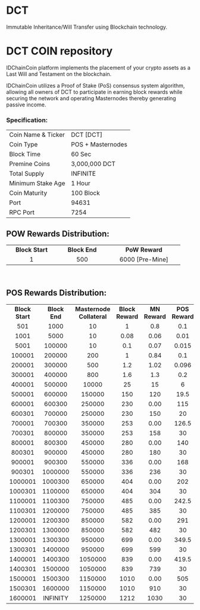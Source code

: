 # DCT
Immutable Inheritance/Will Transfer using Blockchain technology.


<h1>DCT COIN repository</h1>
<p> IDChainCoin platform implements the placement of your crypto assets as a Last Will and Testament on the blockchain.<p>
<p> IDChainCoin utilizes a Proof of Stake (PoS) consensus system algorithm, allowing all owners of DCT to participate in earning block rewards while securing the network and operating Masternodes thereby generating passive income.<p>

  
  
<h3><strong>Specification:</strong></h3>
<table>
<tbody>
<tr>
<td>Coin Name & Ticker</td>
<td>DCT [DCT]</td>
</tr>
<tr>
<td>Coin Type</td>
<td>POS + Masternodes</td>
</tr>
<tr>
<td>Block Time</td>
<td>60 Sec</td>
</tr>
<tr>
<td>Premine Coins</td>
<td>3,000,000 DCT</td>
</tr>
<tr>
<td>Total Supply</td>
<td>INFINITE</td>
</tr>
<tr>
<td>Minimum Stake Age</td>
<td>1 Hour</td>
</tr>
<tr>
<td>Coin Maturity</td>
<td>100 Block</td>
</tr>
<tr>
<td>Port</td>
<td>94631</td>
</tr>
<tr>
<td>RPC Port</td>
<td>7254</td>
</tr>
</tbody>
</table>
<h2><strong>POW Rewards Distribution:</strong></h2>
<table border="0" width="600" cellspacing="2" cellpadding="2">
<tr>
<td class="xl65" style="width: 120px; text-align: center;"><strong>Block Start</strong></td>
<td class="xl65" style="width: 120px; text-align: center;"><strong>Block End</strong></td>
<td class="xl65" style="width: 180px; text-align: center;"><strong>PoW Reward</strong></td>
</tr>
<tr>
<td class="xl65" style="width: 120px; text-align: center;">1</td>
<td class="xl65" style="width: 120px; text-align: center;">500</td>
<td class="xl65" style="width: 180px; text-align: center;">6000 [Pre-Mine]</td>
</tr>
</table>
<br>
<h2><strong>POS Rewards Distribution:</strong></h2>
<table border="0" width="600" cellspacing="2" cellpadding="2"><colgroup><col width="26" /><col width="106" /><col width="98" /><col width="126" /><col width="130" /><col width="118" /></colgroup>
<tbody>
<tr>
<td class="xl65" style="width: 120px; text-align: center;"><strong>Block Start</strong></td>
<td class="xl65" style="width: 120px; text-align: center;"><strong>Block End</strong></td>
<td class="xl65" style="width: 180px; text-align: center;"><strong>Masternode Collateral</strong></td>
<td class="xl65" style="width: 120px; text-align: center;"><strong>Block Reward</strong></td>
<td class="xl65" style="width: 120px; text-align: center;"><strong>MN Reward</strong></td>
<td class="xl66" style="width: 120px; text-align: center;"><strong>POS Reward</strong></td>
<td class="xl66" style="width: 120px; text-align: center;"><strong>DEV Reward</strong></td>
</tr>
<tr>
<td class="xl65" style="width: 120px; text-align: center;">501</td>
<td class="xl65" style="width: 120px; text-align: center;">1000</td>
<td class="xl65" style="width: 180px; text-align: center;">10</td>
<td class="xl65" style="width: 120px; text-align: center;">1</td>
<td class="xl65" style="width: 120px; text-align: center;">0.8</td>
<td class="xl66" style="width: 120px; text-align: center;">0.1</td>
<td class="xl66" style="width: 120px; text-align: center;">0.1</td>
</tr>
<tr>
<td class="xl65" style="width: 120px; text-align: center;">1001</td>
<td class="xl65" style="width: 120px; text-align: center;">5000</td>
<td class="xl65" style="width: 180px; text-align: center;">10</td>
<td class="xl65" style="width: 120px; text-align: center;">0.08</td>
<td class="xl65" style="width: 120px; text-align: center;">0.06</td>
<td class="xl66" style="width: 120px; text-align: center;">0.01</td>
<td class="xl66" style="width: 120px; text-align: center;">0.01</td>
</tr>
<tr>
<td class="xl65" style="width: 120px; text-align: center;">5001</td>
<td class="xl65" style="width: 120px; text-align: center;">100000</td>
<td class="xl65" style="width: 180px; text-align: center;">10</td>
<td class="xl65" style="width: 120px; text-align: center;">0.1</td>
<td class="xl65" style="width: 120px; text-align: center;">0.07</td>
<td class="xl66" style="width: 120px; text-align: center;">0.015</td>
<td class="xl66" style="width: 120px; text-align: center;">0.015</td>
</tr>
<tr>
<td class="xl65" style="width: 120px; text-align: center;">100001</td>
<td class="xl65" style="width: 120px; text-align: center;">200000</td>
<td class="xl65" style="width: 180px; text-align: center;">200</td>
<td class="xl65" style="width: 120px; text-align: center;">1</td>
<td class="xl65" style="width: 120px; text-align: center;">0.84</td>
<td class="xl66" style="width: 120px; text-align: center;">0.1</td>
<td class="xl66" style="width: 120px; text-align: center;">0.06</td>
</tr>
<tr>
<td class="xl65" style="width: 120px; text-align: center;">200001</td>
<td class="xl65" style="width: 120px; text-align: center;">300000</td>
<td class="xl65" style="width: 180px; text-align: center;">500</td>
<td class="xl65" style="width: 120px; text-align: center;">1.2</td>
<td class="xl65" style="width: 120px; text-align: center;">1.02</td>
<td class="xl66" style="width: 120px; text-align: center;">0.096</td>
<td class="xl66" style="width: 120px; text-align: center;">0.084</td>
</tr>
<tr>
<td class="xl65" style="width: 120px; text-align: center;">300001</td>
<td class="xl65" style="width: 120px; text-align: center;">400000</td>
<td class="xl65" style="width: 180px; text-align: center;">800</td>
<td class="xl65" style="width: 120px; text-align: center;">1.6</td>
<td class="xl65" style="width: 120px; text-align: center;">1.3</td>
<td class="xl66" style="width: 120px; text-align: center;">0.2</td>
<td class="xl66" style="width: 120px; text-align: center;">0.1</td>
</tr>
<tr>
<td class="xl65" style="width: 120px; text-align: center;">400001</td>
<td class="xl65" style="width: 120px; text-align: center;">500000</td>
<td class="xl65" style="width: 180px; text-align: center;">10000</td>
<td class="xl65" style="width: 120px; text-align: center;">25</td>
<td class="xl65" style="width: 120px; text-align: center;">15</td>
<td class="xl66" style="width: 120px; text-align: center;">6</td>
<td class="xl66" style="width: 120px; text-align: center;">4</td>
</tr>
<tr>
<td class="xl65" style="width: 120px; text-align: center;">500001</td>
<td class="xl65" style="width: 120px; text-align: center;">600000</td>
<td class="xl65" style="width: 180px; text-align: center;">150000</td>
<td class="xl65" style="width: 120px; text-align: center;">150</td>
<td class="xl65" style="width: 120px; text-align: center;">120</td>
<td class="xl66" style="width: 120px; text-align: center;">19.5</td>
<td class="xl66" style="width: 120px; text-align: center;">10.5</td>
</tr>
<tr>
<td class="xl65" style="width: 120px; text-align: center;">600001</td>
<td class="xl65" style="width: 120px; text-align: center;">600300</td>
<td class="xl65" style="width: 180px; text-align: center;">250000</td>
<td class="xl65" style="width: 120px; text-align: center;">230</td>
<td class="xl65" style="width: 120px; text-align: center;">0.00</td>
<td class="xl66" style="width: 120px; text-align: center;">115</td>
<td class="xl66" style="width: 120px; text-align: center;">115</td>
</tr>
<tr>
<td class="xl65" style="width: 120px; text-align: center;">600301</td>
<td class="xl65" style="width: 120px; text-align: center;">700000</td>
<td class="xl65" style="width: 180px; text-align: center;">250000</td>
<td class="xl65" style="width: 120px; text-align: center;">230</td>
<td class="xl65" style="width: 120px; text-align: center;">150</td>
<td class="xl66" style="width: 120px; text-align: center;">20</td>
<td class="xl66" style="width: 120px; text-align: center;">60</td>
</tr>
<tr>
<td class="xl65" style="width: 120px; text-align: center;">700001</td>
<td class="xl65" style="width: 120px; text-align: center;">700300</td>
<td class="xl65" style="width: 180px; text-align: center;">350000</td>
<td class="xl65" style="width: 120px; text-align: center;">253</td>
<td class="xl65" style="width: 120px; text-align: center;">0.00</td>
<td class="xl66" style="width: 120px; text-align: center;">126.5</td>
<td class="xl66" style="width: 120px; text-align: center;">126.5</td>
</tr>
<tr>
<td class="xl65" style="width: 120px; text-align: center;">700301</td>
<td class="xl65" style="width: 120px; text-align: center;">800000</td>
<td class="xl65" style="width: 180px; text-align: center;">350000</td>
<td class="xl65" style="width: 120px; text-align: center;">253</td>
<td class="xl65" style="width: 120px; text-align: center;">158</td>
<td class="xl66" style="width: 120px; text-align: center;">30</td>
<td class="xl66" style="width: 120px; text-align: center;">65</td>
</tr>
<tr>
<td class="xl65" style="width: 120px; text-align: center;">800001</td>
<td class="xl65" style="width: 120px; text-align: center;">800300</td>
<td class="xl65" style="width: 180px; text-align: center;">450000</td>
<td class="xl65" style="width: 120px; text-align: center;">280</td>
<td class="xl65" style="width: 120px; text-align: center;">0.00</td>
<td class="xl66" style="width: 120px; text-align: center;">140</td>
<td class="xl66" style="width: 120px; text-align: center;">140</td>
</tr>
<tr>
<td class="xl65" style="width: 120px; text-align: center;">800301</td>
<td class="xl65" style="width: 120px; text-align: center;">900000</td>
<td class="xl65" style="width: 180px; text-align: center;">450000</td>
<td class="xl65" style="width: 120px; text-align: center;">280</td>
<td class="xl65" style="width: 120px; text-align: center;">180</td>
<td class="xl66" style="width: 120px; text-align: center;">30</td>
<td class="xl66" style="width: 120px; text-align: center;">70</td>
</tr>
<tr>
<td class="xl65" style="width: 120px; text-align: center;">900001</td>
<td class="xl65" style="width: 120px; text-align: center;">900300</td>
<td class="xl65" style="width: 180px; text-align: center;">550000</td>
<td class="xl65" style="width: 120px; text-align: center;">336</td>
<td class="xl65" style="width: 120px; text-align: center;">0.00</td>
<td class="xl66" style="width: 120px; text-align: center;">168</td>
<td class="xl66" style="width: 120px; text-align: center;">168</td>
</tr>
<tr>
<td class="xl65" style="width: 120px; text-align: center;">900301</td>
<td class="xl65" style="width: 120px; text-align: center;">1000000</td>
<td class="xl65" style="width: 180px; text-align: center;">550000</td>
<td class="xl65" style="width: 120px; text-align: center;">336</td>
<td class="xl65" style="width: 120px; text-align: center;">236</td>
<td class="xl66" style="width: 120px; text-align: center;">30</td>
<td class="xl66" style="width: 120px; text-align: center;">70</td>
</tr>
<tr>
<td class="xl65" style="width: 120px; text-align: center;">1000001</td>
<td class="xl65" style="width: 120px; text-align: center;">1000300</td>
<td class="xl65" style="width: 180px; text-align: center;">650000</td>
<td class="xl65" style="width: 120px; text-align: center;">404</td>
<td class="xl65" style="width: 120px; text-align: center;">0.00</td>
<td class="xl66" style="width: 120px; text-align: center;">202</td>
<td class="xl66" style="width: 120px; text-align: center;">202</td>
</tr>
<tr>
<td class="xl65" style="width: 120px; text-align: center;">1000301</td>
<td class="xl65" style="width: 120px; text-align: center;">1100000</td>
<td class="xl65" style="width: 180px; text-align: center;">650000</td>
<td class="xl65" style="width: 120px; text-align: center;">404</td>
<td class="xl65" style="width: 120px; text-align: center;">304</td>
<td class="xl66" style="width: 120px; text-align: center;">30</td>
<td class="xl66" style="width: 120px; text-align: center;">70</td>
</tr>
<tr>
<td class="xl65" style="width: 120px; text-align: center;">1100001</td>
<td class="xl65" style="width: 120px; text-align: center;">1100300</td>
<td class="xl65" style="width: 180px; text-align: center;">750000</td>
<td class="xl65" style="width: 120px; text-align: center;">485</td>
<td class="xl65" style="width: 120px; text-align: center;">0.00</td>
<td class="xl66" style="width: 120px; text-align: center;">242.5</td>
<td class="xl66" style="width: 120px; text-align: center;">242.5</td>
</tr>
<tr>
<td class="xl65" style="width: 120px; text-align: center;">1100301</td>
<td class="xl65" style="width: 120px; text-align: center;">1200000</td>
<td class="xl65" style="width: 180px; text-align: center;">750000</td>
<td class="xl65" style="width: 120px; text-align: center;">485</td>
<td class="xl65" style="width: 120px; text-align: center;">385</td>
<td class="xl66" style="width: 120px; text-align: center;">30</td>
<td class="xl66" style="width: 120px; text-align: center;">70</td>
</tr>
<tr>
<td class="xl65" style="width: 120px; text-align: center;">1200001</td>
<td class="xl65" style="width: 120px; text-align: center;">1200300</td>
<td class="xl65" style="width: 180px; text-align: center;">850000</td>
<td class="xl65" style="width: 120px; text-align: center;">582</td>
<td class="xl65" style="width: 120px; text-align: center;">0.00</td>
<td class="xl66" style="width: 120px; text-align: center;">291</td>
<td class="xl66" style="width: 120px; text-align: center;">291</td>
</tr>
<tr>
<td class="xl65" style="width: 120px; text-align: center;">1200301</td>
<td class="xl65" style="width: 120px; text-align: center;">1300000</td>
<td class="xl65" style="width: 180px; text-align: center;">850000</td>
<td class="xl65" style="width: 120px; text-align: center;">582</td>
<td class="xl65" style="width: 120px; text-align: center;">482</td>
<td class="xl66" style="width: 120px; text-align: center;">30</td>
<td class="xl66" style="width: 120px; text-align: center;">70</td>
</tr>
<tr>
<td class="xl65" style="width: 120px; text-align: center;">1300001</td>
<td class="xl65" style="width: 120px; text-align: center;">1300300</td>
<td class="xl65" style="width: 180px; text-align: center;">950000</td>
<td class="xl65" style="width: 120px; text-align: center;">699</td>
<td class="xl65" style="width: 120px; text-align: center;">0.00</td>
<td class="xl66" style="width: 120px; text-align: center;">349.5</td>
<td class="xl66" style="width: 120px; text-align: center;">349.5</td>
</tr>
<tr>
<td class="xl65" style="width: 120px; text-align: center;">1300301</td>
<td class="xl65" style="width: 120px; text-align: center;">1400000</td>
<td class="xl65" style="width: 180px; text-align: center;">950000</td>
<td class="xl65" style="width: 120px; text-align: center;">699</td>
<td class="xl65" style="width: 120px; text-align: center;">599</td>
<td class="xl66" style="width: 120px; text-align: center;">30</td>
<td class="xl66" style="width: 120px; text-align: center;">70</td>
</tr>
<tr>
<td class="xl65" style="width: 120px; text-align: center;">1400001</td>
<td class="xl65" style="width: 120px; text-align: center;">1400300</td>
<td class="xl65" style="width: 180px; text-align: center;">1050000</td>
<td class="xl65" style="width: 120px; text-align: center;">839</td>
<td class="xl65" style="width: 120px; text-align: center;">0.00</td>
<td class="xl66" style="width: 120px; text-align: center;">419.5</td>
<td class="xl66" style="width: 120px; text-align: center;">419.5</td>
</tr>
<tr>
<td class="xl65" style="width: 120px; text-align: center;">1400301</td>
<td class="xl65" style="width: 120px; text-align: center;">1500000</td>
<td class="xl65" style="width: 180px; text-align: center;">1050000</td>
<td class="xl65" style="width: 120px; text-align: center;">839</td>
<td class="xl65" style="width: 120px; text-align: center;">739</td>
<td class="xl66" style="width: 120px; text-align: center;">30</td>
<td class="xl66" style="width: 120px; text-align: center;">70</td>
</tr>
<tr>
<td class="xl65" style="width: 120px; text-align: center;">1500001</td>
<td class="xl65" style="width: 120px; text-align: center;">1500300</td>
<td class="xl65" style="width: 180px; text-align: center;">1150000</td>
<td class="xl65" style="width: 120px; text-align: center;">1010</td>
<td class="xl65" style="width: 120px; text-align: center;">0.00</td>
<td class="xl66" style="width: 120px; text-align: center;">505</td>
<td class="xl66" style="width: 120px; text-align: center;">505</td>
</tr>
<tr>
<td class="xl65" style="width: 120px; text-align: center;">1500301</td>
<td class="xl65" style="width: 120px; text-align: center;">1600000</td>
<td class="xl65" style="width: 180px; text-align: center;">1150000</td>
<td class="xl65" style="width: 120px; text-align: center;">1010</td>
<td class="xl65" style="width: 120px; text-align: center;">910</td>
<td class="xl66" style="width: 120px; text-align: center;">30</td>
<td class="xl66" style="width: 120px; text-align: center;">70</td>
</tr>
<tr>
<td class="xl65" style="width: 120px; text-align: center;">1600001</td>
<td class="xl65" style="width: 120px; text-align: center;">INFINITY</td>
<td class="xl65" style="width: 180px; text-align: center;">1250000</td>
<td class="xl65" style="width: 120px; text-align: center;">1212</td>
<td class="xl65" style="width: 120px; text-align: center;">1030</td>
<td class="xl66" style="width: 120px; text-align: center;">30</td>
<td class="xl66" style="width: 120px; text-align: center;">152</td>
</tr>
</tbody>
</table>
